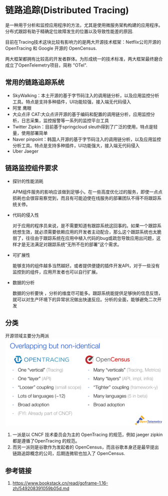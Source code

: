 # 链路追踪(Distributed Tracing)
是一种用于分析和监控应用程序的方法，尤其是使用微服务架构构建的应用程序。分布式跟踪有助于精确定位故障发生的位置以及导致性能差的原因.

目前在Tracing技术这块比较有影响力的是两大开源技术框架：Netflix公司开源的 OpenTracing 和 Google 开源的 OpenCensus.

两大框架都拥有比较高的开发者群体。为形成统一的技术标准，两大框架最终磨合成立了OpenTelemetry项目，简称 "OTel".

## 常用的链路追踪系统
* SkyWalking：本土开源的基于字节码注入的调用链分析，以及应用监控分析工具。特点是支持多种插件，UI功能较强，接入端无代码侵入
* 阿里 鹰眼
* 大众点评 CAT:大众点评开源的基于编码和配置的调用链分析，应用监控分析，日志采集，监控报警等一系列的监控平台工具
* Twitter Zipkin：目前基于springcloud sleuth得到了广泛的使用，特点是轻量，使用部署简单
* Naver pinpoint：韩国人开源的基于字节码注入的调用链分析，以及应用监控分析工具。特点是支持多种插件，UI功能强大，接入端无代码侵入
* Uber Jaeger

## 链路监控组件要求
- 探针的性能消耗

  APM组件服务的影响应该做到足够小。在一些高度优化过的服务，即使一点点损耗也会很容易察觉到，而且有可能迫使在线服务的部署团队不得不将跟踪系统关停。

- 代码的侵入性

  对于应用的程序员来说，是不需要知道有跟踪系统这回事的。如果一个跟踪系统想生效，就必须需要依赖应用的开发者主动配合，那么这个跟踪系统也太脆弱了，往往由于跟踪系统在应用中植入代码的bug或疏忽导致应用出问题，这样才是无法满足对跟踪系统“无所不在的部署”这个需求。

- 可扩展性

  能够支持的组件越多当然越好。或者提供便捷的插件开发API，对于一些没有监控到的组件，应用开发者也可以自行扩展。

- 数据的分析

  数据的分析要快 ，分析的维度尽可能多。跟踪系统能提供足够快的信息反馈，就可以对生产环境下的异常状况做出快速反应。分析的全面，能够避免二次开发


## 分类
开源领域主要分为两派   
![](.introduction_images/openTracing_n_OpenCensus.png)

1. 一派是以 CNCF 技术委员会为主的 OpenTracing 的规范，例如 jaeger zipkin 都是遵循了OpenTracing 的规范。
2. 而另一派则是谷歌作为发起者的 OpenCensus，而且谷歌本身还是最早提出链路追踪概念的公司，后期连微软也加入了 OpenCensus.




## 参考链接
1. https://www.bookstack.cn/read/goframe-1.16-zh/549208391059b05d.md